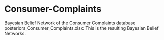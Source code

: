 # Consumer-Complaints
Bayesian Belief Network of the Consumer Complaints database
posteriors_Consumer_Complaints.xlsx: This is the resulting Bayesian Belief Networks.
